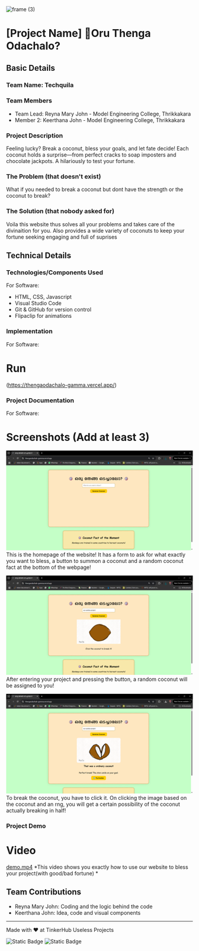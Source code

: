 <img width="3188" height="1202" alt="frame (3)" src="https://github.com/user-attachments/assets/517ad8e9-ad22-457d-9538-a9e62d137cd7" />


# [Project Name] 🎯Oru Thenga Odachalo?


## Basic Details
### Team Name: Techquila


### Team Members
- Team Lead: Reyna Mary John - Model Engineering College, Thrikkakara
- Member 2: Keerthana John - Model Engineering College, Thrikkakara

### Project Description
Feeling lucky? Break a coconut, bless your goals, and let fate decide! Each coconut holds a surprise—from perfect cracks to soap imposters and chocolate jackpots. A hilariously to test your fortune.

### The Problem (that doesn't exist)
What if you needed to break a coconut but dont have the strength or the coconut to break? 

### The Solution (that nobody asked for)
Voila this website thus solves all your problems and takes care of the divinaition for you. Also provides a wide variety of coconuts to keep your fortune seeking engaging and full of suprises

## Technical Details
### Technologies/Components Used
For Software:
- HTML, CSS, Javascript
- Visual Studio Code
- Git & GitHub for version control
- Flipaclip for animations

### Implementation
For Software:

# Run
(https://thengaodachalo-gamma.vercel.app/)

### Project Documentation
For Software:

# Screenshots (Add at least 3)
![Screenshot1](homepage.png)
This is the homepage of the website! It has a form to ask for what exactly you want to bless, a button to summon a coconut and a random coconut fact at the bottom of the webpage!

![Screenshot2](coconut_summoned.png)
After entering your project and pressing the button, a random coconut will be assigned to you!

![Screenshot3](coconut_break.png)
To break the coconut, you have to click it. On clicking the image based on the coconut and an rng, you will get a certain possibility of the coconut actually breaking in half!

### Project Demo
# Video
[demo.mp4](demo.mp4)
*This video shows you exactly how to use our website to bless your project(with good/bad fortune) *

## Team Contributions
- Reyna Mary John: Coding and the logic behind the code
- Keerthana John: Idea, code and visual components
---
Made with ❤️ at TinkerHub Useless Projects 

![Static Badge](https://img.shields.io/badge/TinkerHub-24?color=%23000000&link=https%3A%2F%2Fwww.tinkerhub.org%2F)
![Static Badge](https://img.shields.io/badge/UselessProjects--25-25?link=https%3A%2F%2Fwww.tinkerhub.org%2Fevents%2FQ2Q1TQKX6Q%2FUseless%2520Projects)


